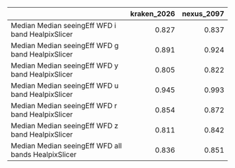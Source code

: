 |                                                     |   kraken_2026 |   nexus_2097 |
|:----------------------------------------------------|--------------:|-------------:|
| Median Median seeingEff WFD i band HealpixSlicer    |         0.827 |        0.837 |
| Median Median seeingEff WFD g band HealpixSlicer    |         0.891 |        0.924 |
| Median Median seeingEff WFD y band HealpixSlicer    |         0.805 |        0.822 |
| Median Median seeingEff WFD u band HealpixSlicer    |         0.945 |        0.993 |
| Median Median seeingEff WFD r band HealpixSlicer    |         0.854 |        0.872 |
| Median Median seeingEff WFD z band HealpixSlicer    |         0.811 |        0.842 |
| Median Median seeingEff WFD all bands HealpixSlicer |         0.836 |        0.851 |
